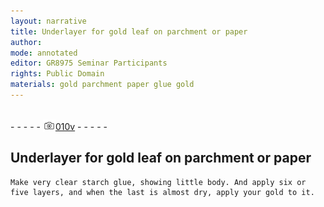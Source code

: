 ```yaml
---
layout: narrative
title: Underlayer for gold leaf on parchment or paper
author:
mode: annotated
editor: GR8975 Seminar Participants
rights: Public Domain
materials: gold parchment paper glue gold
---
```


 <br/>- - - - - <a href="http://gallica.bnf.fr/ark:/12148/btv1b10500001g/f26.image"><img src="../assets/photo-icon.png" alt="folio image: " style="display:inline-block; margin-bottom:-3px;"/>010v</a> - - - - - <br/> 
## Underlayer for gold leaf on parchment or paper

 
    Make very clear starch glue, showing little body. And apply six or five layers, and when the last is almost dry, apply your gold to it. 
 